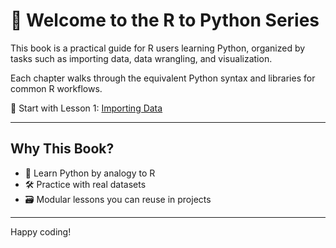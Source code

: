 # 👋 Welcome to the R to Python Series

This book is a practical guide for R users learning Python, organized by tasks such as importing data, data wrangling, and visualization.

Each chapter walks through the equivalent Python syntax and libraries for common R workflows.

📌 Start with Lesson 1: [Importing Data](lesson-01/01-importing-data.ipynb)

---

## Why This Book?

- 🧠 Learn Python by analogy to R
- 🛠 Practice with real datasets
- 🗃 Modular lessons you can reuse in projects

---


Happy coding!
